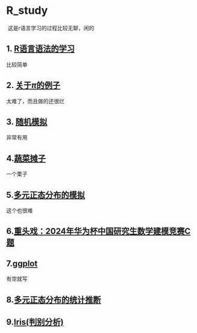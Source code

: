 # R_study

​	这是r语言学习的过程比较无聊，闲的

## 1. [R语言语法的学习](./1/1.R语言语法的学习.md)

比较简单

## 2. [关于$\pi$的例子](./2/关于πpi的例子.md)

太难了，而且做的还很烂

## 3. [随机模拟](./3/随机模拟.md)

非常有用

## 4.[蔬菜摊子](./4/蔬菜摊子.md)

一个栗子

## 5.[多元正态分布的模拟](./5/多元正态分布的模拟.md)

这个也很难

## 6.[重头戏：2024年华为杯中国研究生数学建模竞赛C题](./huawei/huawei.md)

 

## 7.[ggplot](./ggplot/ggplot.md)

有空就写

## 8.[多元正态分布的统计推断](./8/统计推断.md)

## 9.[Iris(判别分析)](./9/Iris(判别分析).md)







